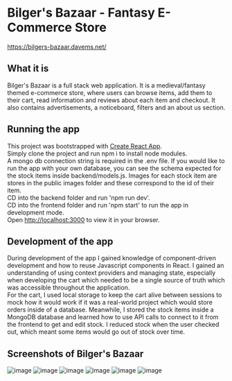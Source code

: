 # Bilger's Bazaar - Fantasy E-Commerce Store

https://bilgers-bazaar.davems.net/

## What it is
Bilger's Bazaar is a full stack web application. It is a medieval/fantasy themed e-commerce store, where users can browse items, add them to their cart, read information and reviews about each item and checkout. It also contains advertisements, a noticeboard, filters and an about us section. 

## Running the app
This project was bootstrapped with [Create React App](https://github.com/facebook/create-react-app).  
Simply clone the project and run npm i to install node modules.   
A mongo db connection string is required in the .env file. If you would like to run the app with your own database, you can see the schema expected for the stock items inside backend/models.js. Images for each stock item are stores in the public images folder and these correspond to the id of their item.  
CD into the backend folder and run 'npm run dev'.  
CD into the frontend folder and run 'npm start' to run the app in development mode.   
Open [http://localhost:3000](http://localhost:3000) to view it in your browser.  

## Development of the app
During development of the app I gained knowledge of component-driven development and how to reuse Javascript components in React. 
I gained an understanding of using context providers and managing state, especially when developing the cart which needed to be a single source of truth which was accessible throughout the application.  
For the cart, I used local storage to keep the cart alive between sessions to mock how it would work if it was a real-world project which would store orders inside of a database. Meanwhile, I stored the stock items inside a MongoDB database and learned how to use API calls to connect to it from the frontend to get and edit stock. I reduced stock when the user checked out, which meant some items would go out of stock over time.  


## Screenshots of Bilger's Bazaar

![image](https://github.com/user-attachments/assets/d2a4148f-0c32-4ac3-b6ac-d5937d66e9ae)
![image](https://github.com/user-attachments/assets/34621c46-a22b-44b5-a7d3-e9fe29852159)
![image](https://github.com/user-attachments/assets/bfa92ddb-5961-425c-ba82-d817f806b208)
![image](https://github.com/user-attachments/assets/a48f4d57-dc40-4d53-a144-e310054caec6)
![image](https://github.com/user-attachments/assets/4834b20f-1921-4f1d-93f8-7cbcd45f9fd9)
![image](https://github.com/user-attachments/assets/36500e62-56be-4420-81a7-96495be8487e)
